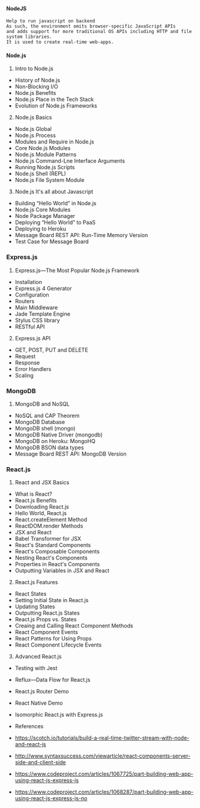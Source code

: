 #### NodeJS
```
Help to run javascript on backend
As such, the environment omits browser-specific JavaScript APIs 
and adds support for more traditional OS APIs including HTTP and file system libraries.
It is used to create real-time web-apps.
```

#### Node.js
1. Intro to Node.js
* History of Node.js
* Non-Blocking I/O
* Node.js Benefits
* Node.js Place in the Tech Stack
* Evolution of Node.js Frameworks

2. Node.js Basics
* Node.js Global
* Node.js Process
* Modules and Require in Node.js
* Core Node.js Modules
* Node.js Module Patterns
* Node.js Command-Lne Interface Arguments
* Running Node.js Scripts
* Node.js Shell (REPL)
* Node.js File System Module

3. Node.js It's all about Javascript
* Building “Hello World” in Node.js
* Node.js Core Modules
* Node Package Manager
* Deploying “Hello World” to PaaS
* Deploying to Heroku
* Message Board REST API: Run-Time Memory Version
* Test Case for Message Board

### Express.js


1. Express.js—The Most Popular Node.js Framework
* Installation
* Express.js 4 Generator
* Configuration
* Routers
* Main Middleware
* Jade Template Engine
* Stylus CSS library
* RESTful API

2. Express.js API
* GET, POST, PUT and DELETE
* Request
* Response
* Error Handlers
* Scaling

### MongoDB

1. MongoDB and NoSQL
* NoSQL and CAP Theorem
* MongoDB Database
* MongoDB shell (mongo)
* MongoDB Native Driver (mongodb)
* MongoDB on Heroku: MongoHQ
* MongoDB BSON data types
* Message Board REST API: MongoDB Version


### React.js

1. React and JSX Basics
* What is React?
* React.js Benefits
* Downloading React.js
* Hello World, React.js
* React.createElement Method
* ReactDOM.render Methods
* JSX and React
* Babel Transformer for JSX
* React's Standard Components
* React's Composable Components
* Nesting React's Components
* Properties in React's Components
* Outputting Variables in JSX and React

2. React.js Features
* React States
* Setting Initial State in React.js
* Updating States
* Outputting React.js States
* React.js Props vs. States
* Creaing and Calling React Component Methods
* React Component Events
* React Patterns for Using Props
* React Component Lifecycle Events

3. Advanced React.js
* Testing with Jest
* Reflux—Data Flow for React.js
* React.js Router Demo
* React Native Demo
* Isomorphic React.js with Express.js



* References
* https://scotch.io/tutorials/build-a-real-time-twitter-stream-with-node-and-react-js
* http://www.syntaxsuccess.com/viewarticle/react-components-server-side-and-client-side
* https://www.codeproject.com/articles/1067725/part-building-web-app-using-react-js-express-js
* https://www.codeproject.com/articles/1068287/part-building-web-app-using-react-js-express-js-no

